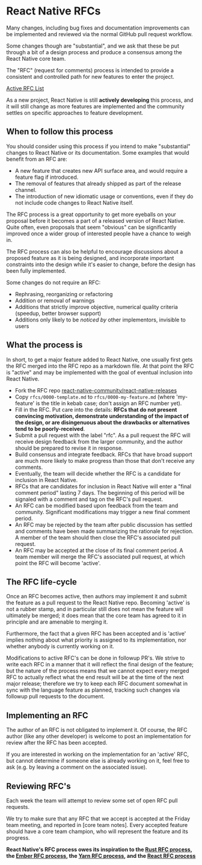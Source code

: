 # React Native RFCs

Many changes, including bug fixes and documentation improvements can be implemented and reviewed via the normal GitHub pull request workflow.

Some changes though are "substantial", and we ask that these be put through a bit of a design process and produce a consensus among the React Native core team.

The "RFC" (request for comments) process is intended to provide a consistent and controlled path for new features to enter the project.

[Active RFC List](https://github.com/react-native-community/react-native-releases/pulls?q=is%3Aopen+is%3Apr+label%3Arfc)

As a new project, React Native is still **actively developing** this process, and it will still change as more features are implemented and the community settles on specific approaches to feature development.

## When to follow this process

You should consider using this process if you intend to make "substantial" changes to React Native or its documentation. Some examples that would benefit from an RFC are:

- A new feature that creates new API surface area, and would require a feature flag if introduced.
- The removal of features that already shipped as part of the release channel.
- The introduction of new idiomatic usage or conventions, even if they do not include code changes to React Native itself.

The RFC process is a great opportunity to get more eyeballs on your proposal before it becomes a part of a released version of React Native. Quite often, even proposals that seem "obvious" can be significantly improved once a wider group of interested people have a chance to weigh in.

The RFC process can also be helpful to encourage discussions about a proposed feature as it is being designed, and incorporate important constraints into the design while it's easier to change, before the design has been fully implemented.

Some changes do not require an RFC:

- Rephrasing, reorganizing or refactoring
- Addition or removal of warnings
- Additions that strictly improve objective, numerical quality criteria (speedup, better browser support)
- Additions only likely to be _noticed by_ other implementors, invisible to users

## What the process is

In short, to get a major feature added to React Native, one usually first gets the RFC merged into the RFC repo as a markdown file. At that point the RFC is "active" and may be implemented with the goal of eventual inclusion into React Native.

- Fork the RFC repo [react-native-community/react-native-releases](http://github.com/react-native-community/react-native-releases)
- Copy `rfcs/0000-template.md` to `rfcs/0000-my-feature.md` (where 'my-feature' is the title in kebab case; don't assign an RFC number yet).
- Fill in the RFC. Put care into the details: **RFCs that do not present convincing motivation, demonstrate understanding of the impact of the design, or are disingenuous about the drawbacks or alternatives tend to be poorly-received**.
- Submit a pull request with the label "rfc". As a pull request the RFC will receive design feedback from the larger community, and the author should be prepared to revise it in response.
- Build consensus and integrate feedback. RFCs that have broad support are much more likely to make progress than those that don't receive any comments.
- Eventually, the team will decide whether the RFC is a candidate for inclusion in React Native.
- RFCs that are candidates for inclusion in React Native will enter a "final comment period" lasting 7 days. The beginning of this period will be signaled with a comment and tag on the RFC's pull request.
- An RFC can be modified based upon feedback from the team and community. Significant modifications may trigger a new final comment period.
- An RFC may be rejected by the team after public discussion has settled and comments have been made summarizing the rationale for rejection. A member of the team should then close the RFC's associated pull request.
- An RFC may be accepted at the close of its final comment period. A team member will merge the RFC's associated pull request, at which point the RFC will become 'active'.

## The RFC life-cycle

Once an RFC becomes active, then authors may implement it and submit the feature as a pull request to the React Native repo. Becoming 'active' is not a rubber stamp, and in particular still does not mean the feature will ultimately be merged; it does mean that the core team has agreed to it in principle and are amenable to merging it.

Furthermore, the fact that a given RFC has been accepted and is 'active' implies nothing about what priority is assigned to its implementation, nor whether anybody is currently working on it.

Modifications to active RFC's can be done in followup PR's. We strive to write each RFC in a manner that it will reflect the final design of the feature; but the nature of the process means that we cannot expect every merged RFC to actually reflect what the end result will be at the time of the next major release; therefore we try to keep each RFC document somewhat in sync with the language feature as planned, tracking such changes via followup pull requests to the document.

## Implementing an RFC

The author of an RFC is not obligated to implement it. Of course, the RFC author (like any other developer) is welcome to post an implementation for review after the RFC has been accepted.

If you are interested in working on the implementation for an 'active' RFC, but cannot determine if someone else is already working on it, feel free to ask (e.g. by leaving a comment on the associated issue).

## Reviewing RFC's

Each week the team will attempt to review some set of open RFC pull requests.

We try to make sure that any RFC that we accept is accepted at the Friday team meeting, and reported in [core team notes]. Every accepted feature should have a core team champion, who will represent the feature and its progress.

**React Native's RFC process owes its inspiration to the [Rust RFC process], the [Ember RFC process], the [Yarn RFC process], and the [React RFC process]**

[Yarn RFC process]: https://github.com/yarnpkg/rfcs
[React RFC process]: https://github.com/reactjs/rfcs
[Rust RFC process]: https://github.com/rust-lang/rfcs
[Ember RFC process]: https://github.com/emberjs/rfcs